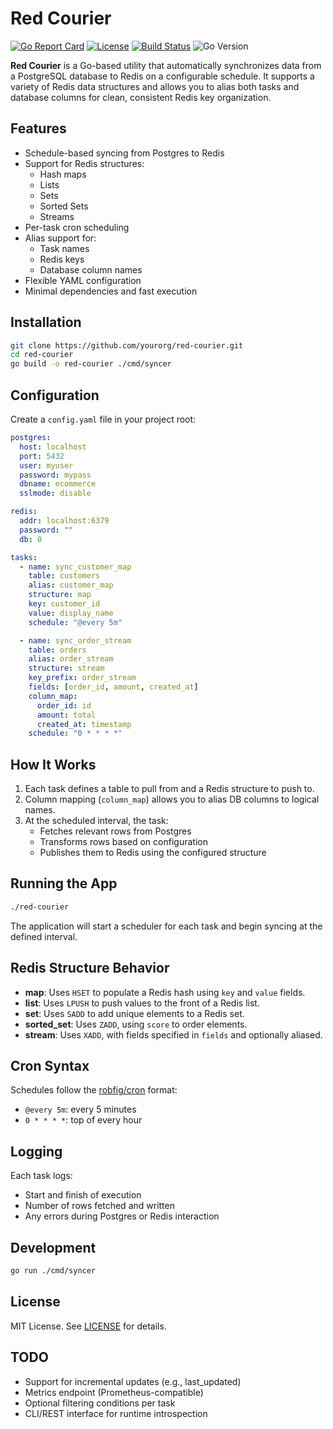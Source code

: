 # Red Courier

[![Go Report Card](https://goreportcard.com/badge/github.com/nathanbcrocker/red-courier)](https://goreportcard.com/report/github.com/nathanbcrocker/red-courier)
[![License](https://img.shields.io/github/license/nathanbcrocker/red-courier)](LICENSE)
[![Build Status](https://github.com/nathanbcrocker/red-courier/actions/workflows/ci.yml/badge.svg)](https://github.com/nathanbcrocker/red-courier/actions)
![Go Version](https://img.shields.io/badge/go-1.21-blue)

**Red Courier** is a Go-based utility that automatically synchronizes data from a PostgreSQL database to Redis on a configurable schedule. It supports a variety of Redis data structures and allows you to alias both tasks and database columns for clean, consistent Redis key organization.

## Features

- Schedule-based syncing from Postgres to Redis
- Support for Redis structures:
    - Hash maps
    - Lists
    - Sets
    - Sorted Sets
    - Streams
- Per-task cron scheduling
- Alias support for:
    - Task names
    - Redis keys
    - Database column names
- Flexible YAML configuration
- Minimal dependencies and fast execution

## Installation

```bash
git clone https://github.com/yourorg/red-courier.git
cd red-courier
go build -o red-courier ./cmd/syncer
```

## Configuration

Create a `config.yaml` file in your project root:

```yaml
postgres:
  host: localhost
  port: 5432
  user: myuser
  password: mypass
  dbname: ecommerce
  sslmode: disable

redis:
  addr: localhost:6379
  password: ""
  db: 0

tasks:
  - name: sync_customer_map
    table: customers
    alias: customer_map
    structure: map
    key: customer_id
    value: display_name
    schedule: "@every 5m"

  - name: sync_order_stream
    table: orders
    alias: order_stream
    structure: stream
    key_prefix: order_stream
    fields: [order_id, amount, created_at]
    column_map:
      order_id: id
      amount: total
      created_at: timestamp
    schedule: "0 * * * *"
```

## How It Works

1. Each task defines a table to pull from and a Redis structure to push to.
2. Column mapping (`column_map`) allows you to alias DB columns to logical names.
3. At the scheduled interval, the task:
    - Fetches relevant rows from Postgres
    - Transforms rows based on configuration
    - Publishes them to Redis using the configured structure

## Running the App

```bash
./red-courier
```

The application will start a scheduler for each task and begin syncing at the defined interval.

## Redis Structure Behavior

- **map**: Uses `HSET` to populate a Redis hash using `key` and `value` fields.
- **list**: Uses `LPUSH` to push values to the front of a Redis list.
- **set**: Uses `SADD` to add unique elements to a Redis set.
- **sorted_set**: Uses `ZADD`, using `score` to order elements.
- **stream**: Uses `XADD`, with fields specified in `fields` and optionally aliased.

## Cron Syntax

Schedules follow the [robfig/cron](https://pkg.go.dev/github.com/robfig/cron) format:

- `@every 5m`: every 5 minutes
- `0 * * * *`: top of every hour

## Logging

Each task logs:
- Start and finish of execution
- Number of rows fetched and written
- Any errors during Postgres or Redis interaction

## Development

```bash
go run ./cmd/syncer
```

## License

MIT License. See [LICENSE](LICENSE) for details.

## TODO

- Support for incremental updates (e.g., last_updated)
- Metrics endpoint (Prometheus-compatible)
- Optional filtering conditions per task
- CLI/REST interface for runtime introspection
